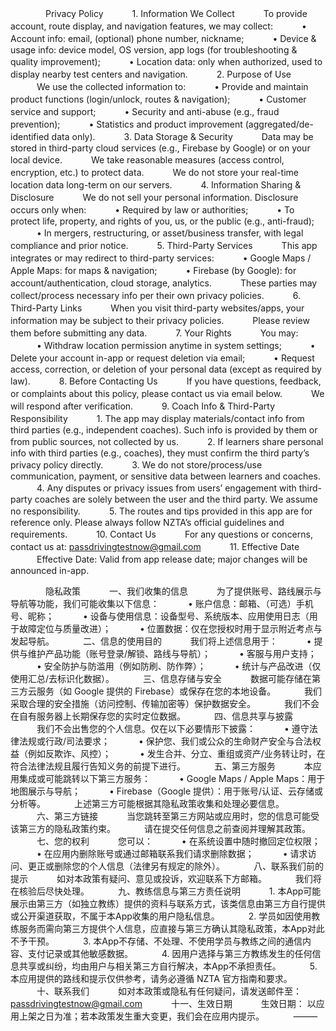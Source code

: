 　　　　Privacy Policy 
　　　1. Information We Collect
　　　To provide account, route display, and navigation features, we may collect:
　　　•	Account info: email, (optional) phone number, nickname;
　　　•	Device & usage info: device model, OS version, app logs (for troubleshooting & quality improvement);
　　　•	Location data: only when authorized, used to display nearby test centers and navigation.
　　　2. Purpose of Use
　　　We use the collected information to:
　　　•	Provide and maintain product functions (login/unlock, routes & navigation);
　　　•	Customer service and support;
　　　•	Security and anti-abuse (e.g., fraud prevention);
　　　•	Statistics and product improvement (aggregated/de-identified data only).
　　　3. Data Storage & Security
　　　Data may be stored in third-party cloud services (e.g., Firebase by Google) or on your local device.
　　　We take reasonable measures (access control, encryption, etc.) to protect data.
　　　We do not store your real-time location data long-term on our servers.
　　　4. Information Sharing & Disclosure
　　　We do not sell your personal information. Disclosure occurs only when:
　　　•	Required by law or authorities;
　　　•	To protect life, property, and rights of you, us, or the public (e.g., anti-fraud);
　　　•	In mergers, restructuring, or asset/business transfer, with legal compliance and prior notice.
　　　5. Third-Party Services
　　　This app integrates or may redirect to third-party services:
　　　•	Google Maps / Apple Maps: for maps & navigation;
　　　•	Firebase (by Google): for account/authentication, cloud storage, analytics.
　　　These parties may collect/process necessary info per their own privacy policies.
　　　6. Third-Party Links
　　　When you visit third-party websites/apps, your information may be subject to their privacy policies.
　　　Please review them before submitting any data.
　　　7. Your Rights
　　　You may:
　　　•	Withdraw location permission anytime in system settings;
　　　•	Delete your account in-app or request deletion via email;
　　　•	Request access, correction, or deletion of your personal data (except as required by law).
　　　8. Before Contacting Us
　　　If you have questions, feedback, or complaints about this policy, please contact us via email below.
　　　We will respond after verification.
　　　9. Coach Info & Third-Party Responsibility
　　　1.	The app may display materials/contact info from third parties (e.g., independent coaches). Such info is provided by them or from public sources, not collected by us.
　　　2.	If learners share personal info with third parties (e.g., coaches), they must confirm the third party’s privacy policy directly.
　　　3.	We do not store/process/use communication, payment, or sensitive data between learners and coaches.
　　　4.	Any disputes or privacy issues from users’ engagement with third-party coaches are solely between the user and the third party. We assume no responsibility.
　　　5.	The routes and tips provided in this app are for reference only. Please always follow NZTA’s official guidelines and requirements.
　　　10. Contact Us
　　　For any questions or concerns, contact us at: passdrivingtestnow@gmail.com
　　　11. Effective Date
　　　Effective Date: Valid from app release date; major changes will be announced in-app.

　　　　隐私政策 
　　　一、我们收集的信息
　　　为了提供账号、路线展示与导航等功能，我们可能收集以下信息：
　　　•	账户信息：邮箱、（可选）手机号、昵称；
　　　•	设备与使用信息：设备型号、系统版本、应用使用日志（用于故障定位与质量改进）；
　　　•	位置数据：仅在您授权时用于显示附近考点与发起导航。
　　　二、信息的使用目的
　　　我们将上述信息用于：
　　　•	提供与维护产品功能（账号登录/解锁、路线与导航）；
　　　•	客服与用户支持；
　　　•	安全防护与防滥用（例如防刷、防作弊）；
　　　•	统计与产品改进（仅使用汇总/去标识化数据）。
　　　三、信息存储与安全
　　　数据可能存储在第三方云服务（如 Google 提供的 Firebase）或保存在您的本地设备。
　　　我们采取合理的安全措施（访问控制、传输加密等）保护数据安全。
　　　我们不会在自有服务器上长期保存您的实时定位数据。
　　　四、信息共享与披露
　　　我们不会出售您的个人信息。仅在以下必要情形下披露：
　　　•	遵守法律法规或行政/司法要求；
　　　•	保护您、我们或公众的生命财产安全与合法权益（例如反欺诈、风控）；
　　　•	发生合并、分立、重组或资产/业务转让时，在符合法律法规且履行告知义务的前提下进行。
　　　五、第三方服务
　　　本应用集成或可能跳转以下第三方服务：
　　　•	Google Maps / Apple Maps：用于地图展示与导航；
　　　•	Firebase（Google 提供）：用于账号/认证、云存储或分析等。
　　　上述第三方可能根据其隐私政策收集和处理必要信息。
　　　六、第三方链接
　　　当您跳转至第三方网站或应用时，您的信息可能受该第三方的隐私政策约束。
　　　请在提交任何信息之前查阅并理解其政策。
　　　七、您的权利
　　　您可以：
　　　•	在系统设置中随时撤回定位权限；
　　　•	在应用内删除账号或通过邮箱联系我们请求删除数据；
　　　•	请求访问、更正或删除您的个人信息（法律另有规定的除外）。
　　　八、联系我们前的提示
　　　如对本政策有疑问、意见或投诉，欢迎联系下方邮箱。
　　　我们将在核验后尽快处理。
　　　九、教练信息与第三方责任说明
　　　1.	本App可能展示由第三方（如独立教练）提供的资料与联系方式，该类信息由第三方自行提供或公开渠道获取，不属于本App收集的用户隐私信息。
　　　2.	学员如因使用教练服务而需向第三方提供个人信息，应直接与第三方确认其隐私政策，本App对此不予干预。
　　　3.	本App不存储、不处理、不使用学员与教练之间的通信内容、支付记录或其他敏感数据。
　　　4.	因用户选择与第三方教练发生的任何信息共享或纠纷，均由用户与相关第三方自行解决，本App不承担责任。
　　　5.	本应用提供的路线和提示仅供参考，请务必遵循 NZTA 官方指南和要求。
　　　十、联系我们
　　　如对本政策或隐私有任何疑问，请发送邮件至：passdrivingtestnow@gmail.com
　　　十一、生效日期
　　　生效日期： 以应用上架之日为准；若本政策发生重大变更，我们会在应用内提示。
　　　⸻
